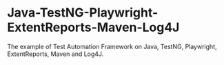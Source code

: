 # Java-TestNG-Playwright-ExtentReports-Maven-Log4J
The example of Test Automation Framework on Java, TestNG, Playwright, ExtentReports, Maven and Log4J.
